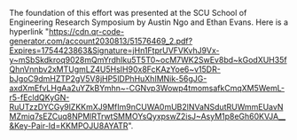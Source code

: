 The foundation of this effort was presented at the SCU School of Engineering Research Symposium by Austin Ngo and Ethan Evans.  Here is a hyperlink "https://cdn.qr-code-generator.com/account2030813/51576469_2.pdf?Expires=1754423863&Signature=jHn1FtprUVFVKvhJ9Vx-y~mSbSkdkroq9028mQmYrdhIku5T5T0~ocM7WK2SwEv8bd~kGodXUH35fQhnVnnbv2xMTUgmLZ4U5HsIH90x8FcKAzYoe6~v15DR-bJgoC9dmHZTP2gV5V8jHP5lDPhHuXhIMNik-56gJG-axdXmEfvLHgAa2uYZkBYmhn~-CGNvp3Wowp4tmomsafkCmqXM5WemL-r5-fEcldQKyGN-RuUTzzDYCGy9lZKKmXJ9MfIm9nCUWA0mUB2lNVaNSdutRUWmmEUavNMZmiq7sEZCuq8NPMlRTrwtSMMOYsQyxpswZ2isJ~AsyM1p8eGh60KVJA__&Key-Pair-Id=KKMPOJU8AYATR".
